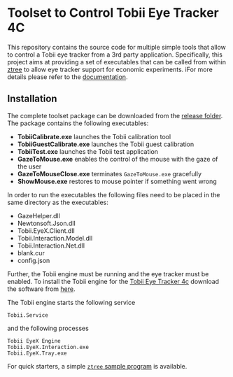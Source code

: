 # Toolset to Control Tobii Eye Tracker 4C

This repository contains the source code for multiple simple tools that allow to control a Tobii eye tracker from a 3rd party application.
Specifically, this project aims at providing a set of executables that can be called from within [ztree](http://www.ztree.uzh.ch/en.html) to allow eye tracker support for economic experiments.
iFor more details please refer to the [documentation](http://tpf.fluido.as:10012/TBI/TBI-tobii_eye_tracker_gaze/blob/master/doc/tutorial.pdf).

## Installation
The complete toolset package can be downloaded from the [release folder](http://tpf.fluido.as:10012/TBI/TBI-tobii_eye_tracker_gaze/blob/master/release).
The package contains the following executables:

 - **TobiiCalibrate.exe** launches the Tobii calibration tool
 - **TobiiGuestCalibrate.exe** launches the Tobii guest calibration
 - **TobiiTest.exe** launches the Tobii test application
 - **GazeToMouse.exe** enables the control of the mouse with the gaze of the user
 - **GazeToMouseClose.exe** terminates ``GazeToMouse.exe`` gracefully
 - **ShowMouse.exe** restores to mouse pointer if something went wrong

In order to run the executables the following files need to be placed in the same directory as the executables:

 - GazeHelper.dll
 - Newtonsoft.Json.dll
 - Tobii.EyeX.Client.dll
 - Tobii.Interaction.Model.dll
 - Tobii.Interaction.Net.dll
 - blank.cur
 - config.json


Further, the Tobii engine must be running and the eye tracker must be enabled.
To install the Tobii engine for the [Tobii Eye Tracker 4c](https://tobiigaming.com/eye-tracker-4c/) download the software from [here](https://tobiigaming.com/downloadlatest/?bundle=tobii-core).

The Tobii engine starts the following service

    Tobii.Service

and the following processes

    Tobii EyeX Engine
    Tobii.EyeX.Interaction.exe
    Tobii.EyeX.Tray.exe

For quick starters, a simple [``ztree`` sample program](http://tpf.fluido.as:10012/TBI/TBI-tobii_eye_tracker_gaze/blob/master/sample/template.ztt) is available.
